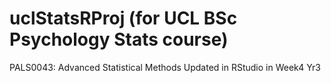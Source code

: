 # uclStatsRProj (for UCL BSc Psychology Stats course)
PALS0043: Advanced Statistical Methods
Updated in RStudio in Week4 Yr3


